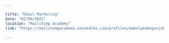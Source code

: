 ```yaml
---

title: "Email Marketing"
date: "02/09/2022"
location: "Mailchimp Academy"
link: "https://mailchimpacademy.exceedlms.com/profiles/damolamabogunjeb1f58dd7"
  
---
```

